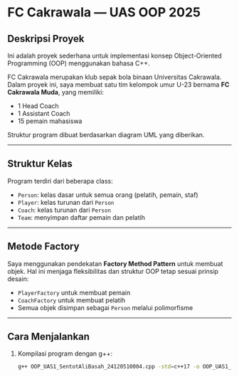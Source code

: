 # FC Cakrawala — UAS OOP 2025

## Deskripsi Proyek

Ini adalah proyek sederhana untuk implementasi konsep Object-Oriented Programming (OOP) menggunakan bahasa C++.

FC Cakrawala merupakan klub sepak bola binaan Universitas Cakrawala. Dalam proyek ini, saya membuat satu tim kelompok umur U-23 bernama **FC Cakrawala Muda**, yang memiliki:
- 1 Head Coach
- 1 Assistant Coach
- 15 pemain mahasiswa

Struktur program dibuat berdasarkan diagram UML yang diberikan.

---

## Struktur Kelas

Program terdiri dari beberapa class:
- `Person`: kelas dasar untuk semua orang (pelatih, pemain, staf)
- `Player`: kelas turunan dari `Person`
- `Coach`: kelas turunan dari `Person`
- `Team`: menyimpan daftar pemain dan pelatih

---

## Metode Factory

Saya menggunakan pendekatan **Factory Method Pattern** untuk membuat objek. Hal ini menjaga fleksibilitas dan struktur OOP tetap sesuai prinsip desain:
- `PlayerFactory` untuk membuat pemain
- `CoachFactory` untuk membuat pelatih
- Semua objek disimpan sebagai `Person` melalui polimorfisme

---

## Cara Menjalankan

1. Kompilasi program dengan g++:
   ```bash
   g++ OOP_UAS1_SentotAliBasah_24120510004.cpp -std=c++17 -o OOP_UAS1_SentotAliBasah_24120510004.exe

